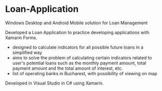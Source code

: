 # Loan-Application
Windows Desktop and Android Mobile solution for Loan Management

  Developed a Loan Application to practice developing applications with Xamarin Forms.
  - designed to calculate indicators for all possible future loans in a simplified way
  - aims to solve the problem of calculating certain indicators related to user's potential
loans such as the monthly payment amount, total payment amount and the total
amount of interest, etc.
  - list of operating banks in Bucharest, with possibility of viewing on map
    
  Developed in Visual Studio in C# using Xamarin.
